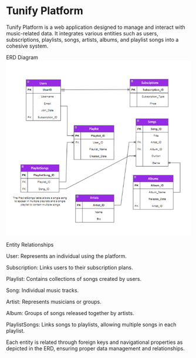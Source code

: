 # Tunify Platform

Tunify Platform is a web application designed to manage and interact with music-related data. It integrates various entities such as users, subscriptions, playlists, songs, artists, albums, and playlist songs into a cohesive system.

ERD Diagram
![ERD](./Tunify.png)

Entity Relationships

User: Represents an individual using the platform.

Subscription: Links users to their subscription plans.

Playlist: Contains collections of songs created by users.

Song: Individual music tracks.

Artist: Represents musicians or groups.

Album: Groups of songs released together by artists.

PlaylistSongs: Links songs to playlists, allowing multiple songs in each playlist.

Each entity is related through foreign keys and navigational properties as depicted in the ERD, ensuring proper data management and relationships.